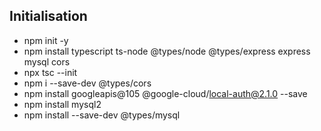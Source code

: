 ## Initialisation
- npm init -y
- npm install typescript ts-node @types/node @types/express express mysql cors
- npx tsc --init
- npm i --save-dev @types/cors
- npm install googleapis@105 @google-cloud/local-auth@2.1.0 --save
- npm install mysql2
- npm install --save-dev @types/mysql
